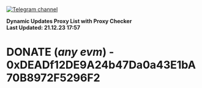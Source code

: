 [![Telegram channel](https://img.shields.io/endpoint?url=https://runkit.io/damiankrawczyk/telegram-badge/branches/master?url=https://t.me/n4z4v0d)](https://t.me/n4z4v0d) 

**Dynamic Updates Proxy List with Proxy Checker**  
**Last Updated: 21.12.23 17:57**

# DONATE (_any evm_) - 0xDEADf12DE9A24b47Da0a43E1bA70B8972F5296F2
